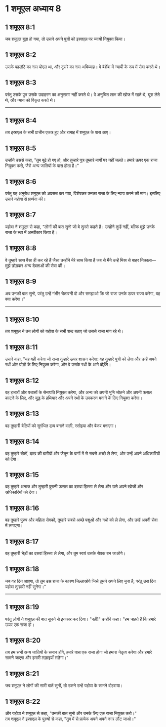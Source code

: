 # 1 शमूएल अध्याय 8

## 1 शमूएल 8:1

जब शमूएल बूढ़ा हो गया, तो उसने अपने पुत्रों को इस्राएल पर न्यायी नियुक्त किया।

## 1 शमूएल 8:2

उसके पहलौठे का नाम योएल था, और दूसरे का नाम अबिय्याह। वे बेर्शेबा में न्यायी के रूप में सेवा करते थे।

## 1 शमूएल 8:3

परंतु उसके पुत्र उसके उदाहरण का अनुसरण नहीं करते थे। वे अनुचित लाभ की खोज में रहते थे, घूस लेते थे, और न्याय को विकृत करते थे।

---

## 1 शमूएल 8:4

तब इस्राएल के सभी प्राचीन एकत्र हुए और रामाह में शमूएल के पास आए।

## 1 शमूएल 8:5

उन्होंने उससे कहा, "तुम बूढ़े हो गए हो, और तुम्हारे पुत्र तुम्हारे मार्गों पर नहीं चलते। हमारे ऊपर एक राजा नियुक्त करो, जैसे अन्य जातियों के पास होता है।"

## 1 शमूएल 8:6

परंतु यह अनुरोध शमूएल को अप्रसन्न कर गया, विशेषकर उनका राजा के लिए न्याय करने की मांग। इसलिए उसने यहोवा से प्रार्थना की।

## 1 शमूएल 8:7

यहोवा ने शमूएल से कहा, "लोगों की बात सुनो जो वे तुमसे कहते हैं। उन्होंने तुम्हें नहीं, बल्कि मुझे उनके राजा के रूप में अस्वीकार किया है।

## 1 शमूएल 8:8

वे तुम्हारे साथ वैसा ही कर रहे हैं जैसा उन्होंने मेरे साथ किया है जब से मैंने उन्हें मिस्र से बाहर निकाला—मुझे छोड़कर अन्य देवताओं की सेवा की।

## 1 शमूएल 8:9

अब उनकी बात सुनो, परंतु उन्हें गंभीर चेतावनी दो और समझाओ कि जो राजा उनके ऊपर राज्य करेगा, वह क्या करेगा।"

---

## 1 शमूएल 8:10

तब शमूएल ने उन लोगों को यहोवा के सभी शब्द बताए जो उससे राजा मांग रहे थे।

## 1 शमूएल 8:11

उसने कहा, "यह वही करेगा जो राजा तुम्हारे ऊपर शासन करेगा: वह तुम्हारे पुत्रों को लेगा और उन्हें अपने रथों और घोड़ों के लिए नियुक्त करेगा, और वे उसके रथों के आगे दौड़ेंगे।

## 1 शमूएल 8:12

वह हजारों और पचासों के सेनापति नियुक्त करेगा, और अन्य को अपनी भूमि जोतने और अपनी फसल काटने के लिए, और युद्ध के हथियार और अपने रथों के उपकरण बनाने के लिए नियुक्त करेगा।

## 1 शमूएल 8:13

वह तुम्हारी बेटियों को सुगंधित द्रव्य बनाने वाली, रसोइया और बेकर बनाएगा।

## 1 शमूएल 8:14

वह तुम्हारे खेतों, दाख की बारीयों और जैतून के बागों में से सबसे अच्छे ले लेगा, और उन्हें अपने अधिकारियों को देगा।

## 1 शमूएल 8:15

वह तुम्हारे अनाज और तुम्हारी पुरानी फसल का दसवां हिस्सा ले लेगा और उसे अपने खोजों और अधिकारियों को देगा।

## 1 शमूएल 8:16

वह तुम्हारे पुरुष और महिला सेवकों, तुम्हारे सबसे अच्छे पशुओं और गधों को ले लेगा, और उन्हें अपनी सेवा में लगाएगा।

## 1 शमूएल 8:17

वह तुम्हारी भेड़ों का दसवां हिस्सा ले लेगा, और तुम स्वयं उसके सेवक बन जाओगे।

## 1 शमूएल 8:18

जब वह दिन आएगा, तो तुम उस राजा के कारण चिल्लाओगे जिसे तुमने अपने लिए चुना है, परंतु उस दिन यहोवा तुम्हारी नहीं सुनेगा।"

---

## 1 शमूएल 8:19

परंतु लोगों ने शमूएल की बात सुनने से इनकार कर दिया। "नहीं!" उन्होंने कहा। "हम चाहते हैं कि हमारे ऊपर एक राजा हो।

## 1 शमूएल 8:20

तब हम सभी अन्य जातियों के समान होंगे, हमारे पास एक राजा होगा जो हमारा नेतृत्व करेगा और हमारे सामने जाएगा और हमारी लड़ाइयाँ लड़ेगा।"

## 1 शमूएल 8:21

जब शमूएल ने लोगों की सारी बातें सुनीं, तो उसने उन्हें यहोवा के सामने दोहराया।

## 1 शमूएल 8:22

और यहोवा ने शमूएल से कहा, "उनकी बात सुनो और उनके लिए एक राजा नियुक्त करो।"  
तब शमूएल ने इस्राएल के पुरुषों से कहा, "तुम में से प्रत्येक अपने अपने नगर लौट जाओ।"
